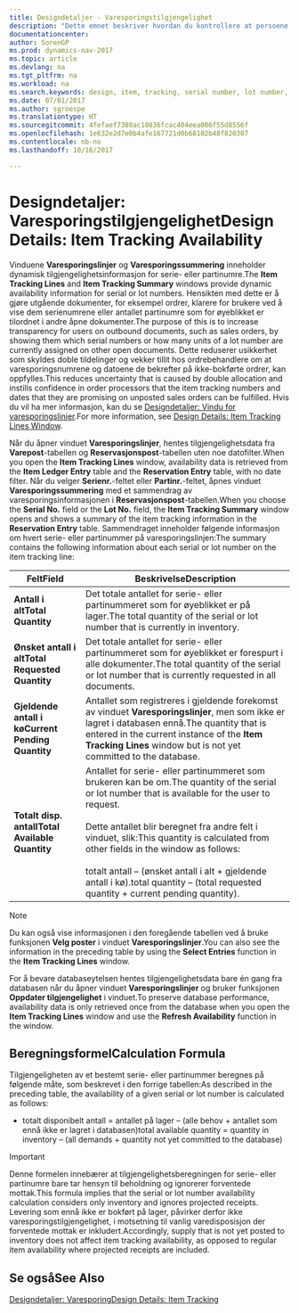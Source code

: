 ```yaml
---
title: Designdetaljer - Varesporingstilgjengelighet
description: "Dette emnet beskriver hvordan du kontrollere at persoene som behandler ordrer, kan stole på tilgjengeligheten for serie- eller partinumre."
documentationcenter: 
author: SorenGP
ms.prod: dynamics-nav-2017
ms.topic: article
ms.devlang: na
ms.tgt_pltfrm: na
ms.workload: na
ms.search.keywords: design, item, tracking, serial number, lot number, outbound documents
ms.date: 07/01/2017
ms.author: sgroespe
ms.translationtype: HT
ms.sourcegitcommit: 4fefaef7380ac10836fcac404eea006f55d8556f
ms.openlocfilehash: 1e632e2d7e0b4afe167721d0b68102b48f820307
ms.contentlocale: nb-no
ms.lasthandoff: 10/16/2017

---
```

# <a name="design-details-item-tracking-availability"></a><span data-ttu-id="2e0fd-103">Designdetaljer: Varesporingstilgjengelighet</span><span class="sxs-lookup"><span data-stu-id="2e0fd-103">Design Details: Item Tracking Availability</span></span>
<span data-ttu-id="2e0fd-104">Vinduene **Varesporingslinjer** og **Varesporingssummering** inneholder dynamisk tilgjengelighetsinformasjon for serie- eller partinumre.</span><span class="sxs-lookup"><span data-stu-id="2e0fd-104">The **Item Tracking Lines** and **Item Tracking Summary** windows provide dynamic availability information for serial or lot numbers.</span></span> <span data-ttu-id="2e0fd-105">Hensikten med dette er å gjøre utgående dokumenter, for eksempel ordrer, klarere for brukere ved å vise dem serienumrene eller antallet partinumre som for øyeblikket er tilordnet i andre åpne dokumenter.</span><span class="sxs-lookup"><span data-stu-id="2e0fd-105">The purpose of this is to increase transparency for users on outbound documents, such as sales orders, by showing them which serial numbers or how many units of a lot number are currently assigned on other open documents.</span></span> <span data-ttu-id="2e0fd-106">Dette reduserer usikkerhet som skyldes doble tildelinger og vekker tillit hos ordrebehandlere om at varesporingsnumrene og datoene de bekrefter på ikke-bokførte ordrer, kan oppfylles.</span><span class="sxs-lookup"><span data-stu-id="2e0fd-106">This reduces uncertainty that is caused by double allocation and instills confidence in order processors that the item tracking numbers and dates that they are promising on unposted sales orders can be fulfilled.</span></span> <span data-ttu-id="2e0fd-107">Hvis du vil ha mer informasjon, kan du se [Designdetaljer: Vindu for varesporingslinjer](design-details-item-tracking-lines-window.md).</span><span class="sxs-lookup"><span data-stu-id="2e0fd-107">For more information, see [Design Details: Item Tracking Lines Window](design-details-item-tracking-lines-window.md).</span></span>  
  
<span data-ttu-id="2e0fd-108">Når du åpner vinduet **Varesporingslinjer**, hentes tilgjengelighetsdata fra **Varepost**-tabellen og **Reservasjonspost**-tabellen uten noe datofilter.</span><span class="sxs-lookup"><span data-stu-id="2e0fd-108">When you open the **Item Tracking Lines** window, availability data is retrieved from the **Item Ledger Entry** table and the **Reservation Entry** table, with no date filter.</span></span> <span data-ttu-id="2e0fd-109">Når du velger **Serienr.**-feltet eller **Partinr.**-feltet, åpnes vinduet **Varesporingssummering** med et sammendrag av varesporingsinformasjonen i **Reservasjonspost**-tabellen.</span><span class="sxs-lookup"><span data-stu-id="2e0fd-109">When you choose the **Serial No.** field or the **Lot No.** field, the **Item Tracking Summary** window opens and shows a summary of the item tracking information in the **Reservation Entry** table.</span></span> <span data-ttu-id="2e0fd-110">Sammendraget inneholder følgende informasjon om hvert serie- eller partinummer på varesporingslinjen:</span><span class="sxs-lookup"><span data-stu-id="2e0fd-110">The summary contains the following information about each serial or lot number on the item tracking line:</span></span>  
  
|<span data-ttu-id="2e0fd-111">Felt</span><span class="sxs-lookup"><span data-stu-id="2e0fd-111">Field</span></span>|<span data-ttu-id="2e0fd-112">Beskrivelse</span><span class="sxs-lookup"><span data-stu-id="2e0fd-112">Description</span></span>|  
|---------------------------------|---------------------------------------|  
|<span data-ttu-id="2e0fd-113">**Antall i alt**</span><span class="sxs-lookup"><span data-stu-id="2e0fd-113">**Total Quantity**</span></span>|<span data-ttu-id="2e0fd-114">Det totale antallet for serie- eller partinummeret som for øyeblikket er på lager.</span><span class="sxs-lookup"><span data-stu-id="2e0fd-114">The total quantity of the serial or lot number that is currently in inventory.</span></span>|  
|<span data-ttu-id="2e0fd-115">**Ønsket antall i alt**</span><span class="sxs-lookup"><span data-stu-id="2e0fd-115">**Total Requested Quantity**</span></span>|<span data-ttu-id="2e0fd-116">Det totale antallet for serie- eller partinummeret som for øyeblikket er forespurt i alle dokumenter.</span><span class="sxs-lookup"><span data-stu-id="2e0fd-116">The total quantity of the serial or lot number that is currently requested in all documents.</span></span>|  
|<span data-ttu-id="2e0fd-117">**Gjeldende antall i kø**</span><span class="sxs-lookup"><span data-stu-id="2e0fd-117">**Current Pending Quantity**</span></span>|<span data-ttu-id="2e0fd-118">Antallet som registreres i gjeldende forekomst av vinduet **Varesporingslinjer**, men som ikke er lagret i databasen ennå.</span><span class="sxs-lookup"><span data-stu-id="2e0fd-118">The quantity that is entered in the current instance of the **Item Tracking Lines** window but is not yet committed to the database.</span></span>|  
|<span data-ttu-id="2e0fd-119">**Totalt disp. antall**</span><span class="sxs-lookup"><span data-stu-id="2e0fd-119">**Total Available Quantity**</span></span>|<span data-ttu-id="2e0fd-120">Antallet for serie- eller partinummeret som brukeren kan be om.</span><span class="sxs-lookup"><span data-stu-id="2e0fd-120">The quantity of the serial or lot number that is available for the user to request.</span></span><br /><br /> <span data-ttu-id="2e0fd-121">Dette antallet blir beregnet fra andre felt i vinduet, slik:</span><span class="sxs-lookup"><span data-stu-id="2e0fd-121">This quantity is calculated from other fields in the window as follows:</span></span><br /><br /> <span data-ttu-id="2e0fd-122">totalt antall – (ønsket antall i alt + gjeldende antall i kø).</span><span class="sxs-lookup"><span data-stu-id="2e0fd-122">total quantity – (total requested quantity + current pending quantity).</span></span>|  
  
> [!NOTE]  
>  <span data-ttu-id="2e0fd-123">Du kan også vise informasjonen i den foregående tabellen ved å bruke funksjonen **Velg poster** i vinduet **Varesporingslinjer**.</span><span class="sxs-lookup"><span data-stu-id="2e0fd-123">You can also see the information in the preceding table by using the **Select Entries** function in the **Item Tracking Lines** window.</span></span>  
  
<span data-ttu-id="2e0fd-124">For å bevare databaseytelsen hentes tilgjengelighetsdata bare én gang fra databasen når du åpner vinduet **Varesporingslinjer** og bruker funksjonen **Oppdater tilgjengelighet** i vinduet.</span><span class="sxs-lookup"><span data-stu-id="2e0fd-124">To preserve database performance, availability data is only retrieved once from the database when you open the **Item Tracking Lines** window and use the **Refresh Availability** function in the window.</span></span>  
  
## <a name="calculation-formula"></a><span data-ttu-id="2e0fd-125">Beregningsformel</span><span class="sxs-lookup"><span data-stu-id="2e0fd-125">Calculation Formula</span></span>  
<span data-ttu-id="2e0fd-126">Tilgjengeligheten av et bestemt serie- eller partinummer beregnes på følgende måte, som beskrevet i den forrige tabellen:</span><span class="sxs-lookup"><span data-stu-id="2e0fd-126">As described in the preceding table, the availability of a given serial or lot number is calculated as follows:</span></span>  
  
* <span data-ttu-id="2e0fd-127">totalt disponibelt antall = antallet på lager – (alle behov + antallet som ennå ikke er lagret i databasen)</span><span class="sxs-lookup"><span data-stu-id="2e0fd-127">total available quantity = quantity in inventory – (all demands + quantity not yet committed to the database)</span></span>  
  
> [!IMPORTANT]  
>  <span data-ttu-id="2e0fd-128">Denne formelen innebærer at tilgjengelighetsberegningen for serie- eller partinumre bare tar hensyn til beholdning og ignorerer forventede mottak.</span><span class="sxs-lookup"><span data-stu-id="2e0fd-128">This formula implies that the serial or lot number availability calculation considers only inventory and ignores projected receipts.</span></span> <span data-ttu-id="2e0fd-129">Levering som ennå ikke er bokført på lager, påvirker derfor ikke varesporingstilgjengelighet, i motsetning til vanlig varedisposisjon der forventede mottak er inkludert.</span><span class="sxs-lookup"><span data-stu-id="2e0fd-129">Accordingly, supply that is not yet posted to inventory does not affect item tracking availability, as opposed to regular item availability where projected receipts are included.</span></span>  
  
## <a name="see-also"></a><span data-ttu-id="2e0fd-130">Se også</span><span class="sxs-lookup"><span data-stu-id="2e0fd-130">See Also</span></span>  
[<span data-ttu-id="2e0fd-131">Designdetaljer: Varesporing</span><span class="sxs-lookup"><span data-stu-id="2e0fd-131">Design Details: Item Tracking</span></span>](design-details-item-tracking.md)
